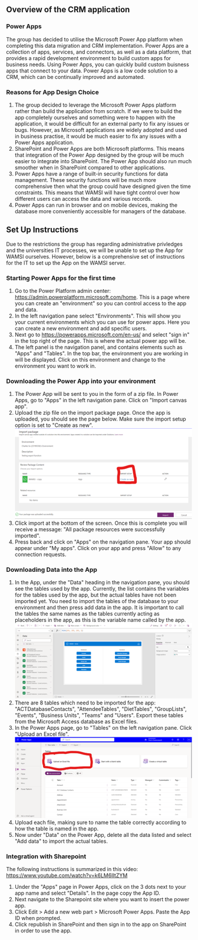 ## Overview of the CRM application

### Power Apps
The group has decided to utilise the Microsoft Power App platform when completing this data migration and CRM implementation. Power Apps are a collection of apps, services, and connectors, as well as a data platform, that provides a rapid development environment to build custom apps for business needs. Using Power Apps, you can quickly build custom buisness apps that connect to your data. Power Apps is a low code solution to a CRM, which can be continually improved and automated.

### Reasons for App Design Choice
1. The group decided to leverage the Microsoft Power Apps platform rather than build the application from scratch. If we were to build the app completely ourselves and something were to happen with the application, it would be difficult for an external party to fix any issues or bugs. However, as Microsoft applications are widely adopted and used in business practise, it would be much easier to fix any issues with a Power Apps application.
2. SharePoint and Power Apps are both Microsoft platforms. This means that integration of the Power App designed by the group will be much easier to integrate into SharePoint. The Power App should also run much smoother when in SharePoint compared to other applications. 
3. Power Apps have a range of built-in security functions for data management. These security functions will be much more comprehensive then what the group could have designed given the time constraints. This means that WAMSI will have tight control over how different users can access the data and various records. 
4. Power Apps can run in browser and on mobile devices, making the database more conveniently accessible for managers of the database.

## Set Up Instructions
Due to the restrictions the group has regarding administrative privledges and the universities IT processes, we will be unable to set up the App for WAMSI ourselves. However, below is a comprehensive set of instructions for the IT to set up the App on the WAMSI server.

### Starting Power Apps for the first time
1. Go to the Power Platform admin center: https://admin.powerplatform.microsoft.com/home. This is a page where you can create an "environment" so you can control access to the app and data.
2. In the left navigation pane select "Environments". This will show you your current environments which you can use for power apps. Here you can create a new environment and add specific users.
3. Next go to https://powerapps.microsoft.com/en-us/ and select "sign in" in the top right of the page. This is where the actual power app will be.
4. The left panel is the navigation panel, and contains elements such as "Apps" and "Tables". In the top bar, the environment you are working in will be displayed. Click on this environment and change to the environment you want to work in.

### Downloading the Power App into your environment
1. The Power App will be sent to you in the form of a zip file. In Power Apps, go to "Apps" in the left navigation pane. Click on "Import canvas app".
2. Upload the zip file on the import package page. Once the app is uploaded, you should see the page below. Make sure the import setup option is set to "Create as new".
![Alt text](<Pictures/Image1.png>)
3. Click import at the bottom of the screen. Once this is complete you will receive a message: "All package resources were successfully imported". 
4. Press back and click on "Apps" on the navigation pane. Your app should appear under "My apps". Click on your app and press "Allow" to any connection requests. 

### Downloading Data into the App
1. In the App, under the "Data" heading in the navigation pane, you should see the tables used by the app. Currently, the list contains the variables for the tables used by the app, but the actual tables have not been imported yet. You need to import the tables of the database to your environment and then press add data in the app. It is important to call the tables the same names as the tables currently acting as placeholders in the app, as this is the variable name called by the app.
![Alt text](<Pictures/Image2.png>)
2. There are 8 tables which need to be imported for the app: "ACTDatabaseContacts", "AttendeeTables", "DietTables", "GroupLists", "Events", "Business Units", "Teams" and "Users". Export these tables from the Microsoft Access database as Excel files.
3. In the Power Apps page, go to "Tables" on the left navigation pane. Click "Upload an Excel file".
![Alt text](<Pictures/Image3.png>)
4. Upload each file, making sure to name the table correctly according to how the table is named in the app.
5. Now under "Data" on the Power App, delete all the data listed and select "Add data" to import the actual tables. 

### Integration with Sharepoint
The following instructions is summarized in this video: https://www.youtube.com/watch?v=k6LM6IItZYM
1. Under the "Apps" page in Power Apps, click on the 3 dots next to your app name and select "Details". In the page copy the App ID.
2. Next navigate to the Sharepoint site where you want to insert the power app.
3. Click Edit > Add a new web part > Microsoft Power Apps. Paste the App ID when prompted.
4. Click republish in SharePoint and then sign in to the app on SharePoint in order to use the app. 